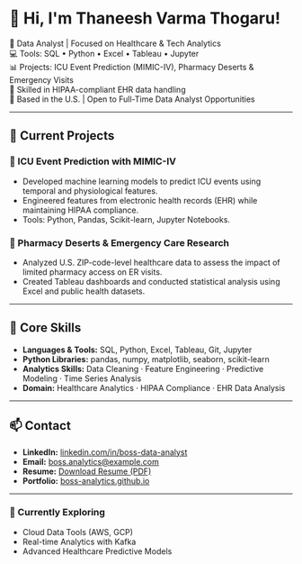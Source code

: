 # 👋 Hi, I'm Thaneesh Varma Thogaru!

🎯 Data Analyst | Focused on Healthcare & Tech Analytics  
💻 Tools: SQL • Python • Excel • Tableau • Jupyter  
📊 Projects: ICU Event Prediction (MIMIC-IV), Pharmacy Deserts & Emergency Visits  
🔐 Skilled in HIPAA-compliant EHR data handling  
📍 Based in the U.S. | Open to Full-Time Data Analyst Opportunities  

---

## 🔬 Current Projects

### 🏥 ICU Event Prediction with MIMIC-IV
- Developed machine learning models to predict ICU events using temporal and physiological features.
- Engineered features from electronic health records (EHR) while maintaining HIPAA compliance.
- Tools: Python, Pandas, Scikit-learn, Jupyter Notebooks.

### 🧪 Pharmacy Deserts & Emergency Care Research
- Analyzed U.S. ZIP-code-level healthcare data to assess the impact of limited pharmacy access on ER visits.
- Created Tableau dashboards and conducted statistical analysis using Excel and public health datasets.

---

## 💼 Core Skills

- **Languages & Tools:** SQL, Python, Excel, Tableau, Git, Jupyter  
- **Python Libraries:** pandas, numpy, matplotlib, seaborn, scikit-learn  
- **Analytics Skills:** Data Cleaning · Feature Engineering · Predictive Modeling · Time Series Analysis  
- **Domain:** Healthcare Analytics · HIPAA Compliance · EHR Data Analysis

---

## 📫 Contact

- **LinkedIn:** [linkedin.com/in/boss-data-analyst](https://www.linkedin.com/in/boss-data-analyst)  
- **Email:** boss.analytics@example.com  
- **Resume:** [Download Resume (PDF)](https://example.com/boss_resume.pdf)  
- **Portfolio:** [boss-analytics.github.io](https://boss-analytics.github.io)

---

### 🌱 Currently Exploring

- Cloud Data Tools (AWS, GCP)  
- Real-time Analytics with Kafka  
- Advanced Healthcare Predictive Models
